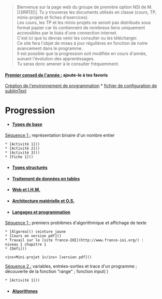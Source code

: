 > Bienvenue sur la page web du groupe de première option NSI de M. [)3ЯЯ13|\\|.
> Tu y trouveras les documents utilisés en classe (cours, TP, minis-projets et fiches d'exercices).  
> Les cours, les TP et les minis-projets ne seront pas distribués sous format papier car ils contiennent de nombreux liens uniquement accessibles par le biais d'une connection internet.  
> C'est ici que tu devras venir les consulter ou les télécharger.  
> Ce site fera l'objet de mises à jour régulières en fonction de notre avancement dans le programme.  
> Il est possible que la progression soit modifiée en cours d'année, suivant l'évolution des apprentissages.  
> Tu seras donc amener à le consulter fréquemment.
  
#### <ins>Premier conseil de l'année :</ins> ajoute-le à tes favoris

[Création de l'environnement de programmation](https://drive.google.com/file/d/1B4ouV-KZn0yZ6UfIqkVKzYnl--0Cr4Uo/view?usp=sharing)
    * [fichier de configuration de sublimText](https://drive.google.com/file/d/18qp3-mLbpiaVLa2xjkWb0vZYdxbORPE0/view?usp=sharing)

# Progression

* #### <ins>Types de base</ins>

<ins>Séquence 1 :</ins> représentation binaire d'un nombre entier

    * [Activité 1]()  
    * [Activité 2]()  
    * [Activité 3]()  
    * [Fiche 1]()  

* #### <ins>Types structurés</ins>


* #### <ins>Traitement de données en tables</ins>


* #### <ins>Web et I.H.M.</ins>


* #### <ins>Architecture matérielle et O.S.</ins>


* #### <ins>Langages et programmation</ins>

<ins>Séquence 1 :</ins> premiers problèmes d'algorithmique et affichage de texte
    
    * [Algorea]() ceinture jaune  
    * [Cours en version pdf]()  
    * Travail sur le [site france-IOI](http://www.france-ioi.org/) : niveau 1 chapitre 1  
    * [Défi]()  
    
    <ins>Mini-projet 1</ins> [version pdf]()
    
<ins>Séquence 2 :</ins> variables, entrées-sorties et trace d'un programme ; découverte de la fonction "range" ; fonction input( )

    * [Activité 1]()  

* #### <ins>Algorithmes</ins>
